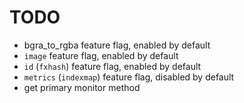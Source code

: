 # TODO

- bgra_to_rgba feature flag, enabled by default
- `image` feature flag, enabled by default
- `id` (`fxhash`) feature flag, enabled by default
- `metrics` (`indexmap`) feature flag, disabled by default
- get primary monitor method
